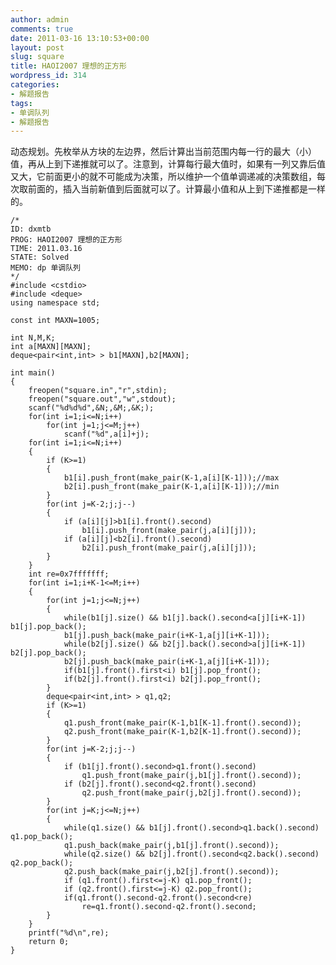 ```yaml
---
author: admin
comments: true
date: 2011-03-16 13:10:53+00:00
layout: post
slug: square
title: HAOI2007 理想的正方形
wordpress_id: 314
categories:
- 解题报告
tags:
- 单调队列
- 解题报告
---
```


动态规划。先枚举从方块的左边界，然后计算出当前范围内每一行的最大（小）值，再从上到下递推就可以了。注意到，计算每行最大值时，如果有一列又靠后值又大，它前面更小的就不可能成为决策，所以维护一个值单调递减的决策数组，每次取前面的，插入当前新值到后面就可以了。计算最小值和从上到下递推都是一样的。

    
    
    /*
    ID: dxmtb
    PROG: HAOI2007 理想的正方形
    TIME: 2011.03.16
    STATE: Solved
    MEMO: dp 单调队列
    */
    #include <cstdio>
    #include <deque>
    using namespace std;
    
    const int MAXN=1005;
    
    int N,M,K;
    int a[MAXN][MAXN];
    deque<pair<int,int> > b1[MAXN],b2[MAXN];
    
    int main()
    {
    	freopen("square.in","r",stdin);
    	freopen("square.out","w",stdout);
    	scanf("%d%d%d",&N;,&M;,&K;);
    	for(int i=1;i<=N;i++)
    		for(int j=1;j<=M;j++)
    			scanf("%d",a[i]+j);
    	for(int i=1;i<=N;i++)
    	{
    		if (K>=1)
    		{
    			b1[i].push_front(make_pair(K-1,a[i][K-1]));//max
    			b2[i].push_front(make_pair(K-1,a[i][K-1]));//min
    		}
    		for(int j=K-2;j;j--)
    		{
    			if (a[i][j]>b1[i].front().second)
    				b1[i].push_front(make_pair(j,a[i][j]));
    			if (a[i][j]<b2[i].front().second)
    				b2[i].push_front(make_pair(j,a[i][j]));
    		}
    	}
    	int re=0x7fffffff;
    	for(int i=1;i+K-1<=M;i++)
    	{
    		for(int j=1;j<=N;j++)
    		{
    			while(b1[j].size() && b1[j].back().second<a[j][i+K-1]) b1[j].pop_back();
    			b1[j].push_back(make_pair(i+K-1,a[j][i+K-1]));
    			while(b2[j].size() && b2[j].back().second>a[j][i+K-1]) b2[j].pop_back();
    			b2[j].push_back(make_pair(i+K-1,a[j][i+K-1]));
    			if(b1[j].front().first<i) b1[j].pop_front();
    			if(b2[j].front().first<i) b2[j].pop_front();
    		}
    		deque<pair<int,int> > q1,q2;
    		if (K>=1)
    		{
    			q1.push_front(make_pair(K-1,b1[K-1].front().second));
    			q2.push_front(make_pair(K-1,b2[K-1].front().second));
    		}
    		for(int j=K-2;j;j--)
    		{
    			if (b1[j].front().second>q1.front().second)
    				q1.push_front(make_pair(j,b1[j].front().second));
    			if (b2[j].front().second<q2.front().second)
    				q2.push_front(make_pair(j,b2[j].front().second));
    		}
    		for(int j=K;j<=N;j++)
    		{
    			while(q1.size() && b1[j].front().second>q1.back().second) q1.pop_back();
    			q1.push_back(make_pair(j,b1[j].front().second));
    			while(q2.size() && b2[j].front().second<q2.back().second) q2.pop_back();
    			q2.push_back(make_pair(j,b2[j].front().second));
    			if (q1.front().first<=j-K) q1.pop_front();
    			if (q2.front().first<=j-K) q2.pop_front();
    			if(q1.front().second-q2.front().second<re)
    				re=q1.front().second-q2.front().second;
    		}
    	}
    	printf("%d\n",re);
    	return 0;
    }
    
